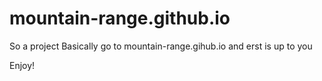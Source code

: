 # mountain-range.github.io

So a project
Basically go to mountain-range.gihub.io and erst is up to you

Enjoy!

